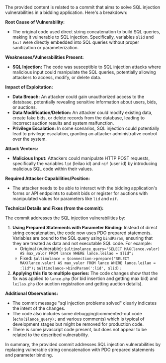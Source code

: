 The provided content is related to a commit that aims to solve SQL injection vulnerabilities in a bidding application. Here's a breakdown:

**Root Cause of Vulnerability:**

- The original code used direct string concatenation to build SQL queries, making it vulnerable to SQL injection. Specifically, variables `$lid` and `$nif` were directly embedded into SQL queries without proper sanitization or parameterization.

**Weaknesses/Vulnerabilities Present:**

- **SQL Injection:** The code was susceptible to SQL injection attacks where malicious input could manipulate the SQL queries, potentially allowing attackers to access, modify, or delete data.

**Impact of Exploitation:**

- **Data Breach:** An attacker could gain unauthorized access to the database, potentially revealing sensitive information about users, bids, or auctions.
- **Data Modification/Deletion:** An attacker could modify existing data, create fake bids, or delete records from the database, leading to incorrect auction results and system malfunction.
- **Privilege Escalation:** In some scenarios, SQL injection could potentially lead to privilege escalation, granting an attacker administrative control over the system.

**Attack Vectors:**

- **Malicious Input:** Attackers could manipulate HTTP POST requests, specifically the variables `lid` (leilao id) and `nif` (user id) by introducing malicious SQL code within their values.

**Required Attacker Capabilities/Position:**

- The attacker needs to be able to interact with the bidding application's forms or API endpoints to submit bids or register for auctions with manipulated values for parameters like `lid` and `nif`.

**Technical Details and Fixes (from the commit):**

The commit addresses the SQL injection vulnerabilities by:

1.  **Using Prepared Statements with Parameter Binding:** Instead of direct string concatenation, the code now uses PDO prepared statements. Variables are bound to the SQL query using `bindParam`, ensuring that they are treated as data and not executable SQL code. For example:
    -   Original (vulnerable): `$ultimolance_query="SELECT MAX(lance.valor) AS max_valor FROM lance WHERE lance.leilao = $lid";`
    -   Fixed: `$ultimolance = $connection->prepare("SELECT MAX(lance.valor) AS max_valor FROM lance WHERE lance.leilao = :lid");`
        `$ultimolance->bindParam(':lid', $lid);`
2.  **Applying this fix to multiple queries:** The code changes show that the fix was applied to `lance.php` (for bid insertion and getting max bid) and `leilao.php` (for auction registration and getting auction details).

**Additional Observations:**

- The commit message "sql injection problems solved" clearly indicates the intent of the changes.
- The code also includes some debugging/commented-out code (`echo($lance_query);` and various comments) which is typical of development stages but might be removed for production code.
- There is some javascript code present, but does not appear to be related to the described vulnerability.

In summary, the provided commit addresses SQL injection vulnerabilities by replacing vulnerable string concatenation with PDO prepared statements and parameter binding.